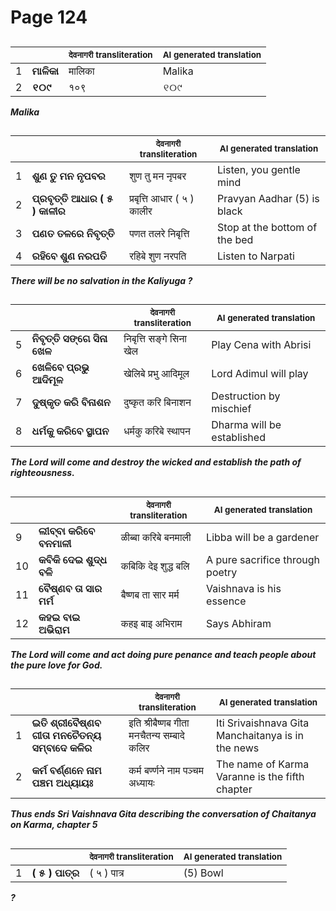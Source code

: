 # Page 124
## 
| | | <sub>देवनागरी transliteration</sub> | <sub>AI generated translation</sub> |
| --- | --- | --- | ---|
| 1 | **ମାଳିକା** | मालिका | Malika | <!-- Block 3 -->
| 2 | **୧୦୯** | १०९ | ୧୦୯ | <!-- Block 7 -->
<!-- Section [3], [7],  -->
<!-- Placeholder for translation. Place text between the underscores(_) and with no leading or trailing spaces. -->
**_Malika_**


## 
| | | <sub>देवनागरी transliteration</sub> | <sub>AI generated translation</sub> |
| --- | --- | --- | ---|
| 1 | **ଶୁଣ ତୁ ମନ ନୃପବର** | शुण तु मन नृपबर | Listen, you gentle mind | <!-- Block 1 -->
| 2 | **ପ୍ରବୃତ୍ତି ଆଧାର ( ୫ ) କାଳୀର** | प्रबृत्ति आधार ( ५ ) कालीर | Pravyan Aadhar (5) is black | <!-- Block 4 -->
| 3 | **ପଣତ ତଳରେ ନିବୃତ୍ତି** | पणत तलरे निबृत्ति | Stop at the bottom of the bed | <!-- Block 1 -->
| 4 | **ରହିବେ ଶୁଣ ନରପତି** | रहिबे शुण नरपति | Listen to Narpati | <!-- Block 4 -->

**_There will be no salvation in the Kaliyuga ?_**

## 
| | | <sub>देवनागरी transliteration</sub> | <sub>AI generated translation</sub> |
| --- | --- | --- | ---|
| 5 | **ନିବୃତ୍ତି ସଙ୍ଗେ ସିନା ଖେଳ** | निबृत्ति सङ्गे सिना खेल | Play Cena with Abrisi | <!-- Block 1 -->
| 6 | **ଖେଳିବେ ପ୍ରଭୁ ଆଦିମୂଳ** | खेलिबे प्रभु आदिमूल | Lord Adimul will play | <!-- Block 4 -->
| 7 | **ଦୁଷ୍କୃତ କରି ବିନାଶନ** | दुष्कृत करि बिनाशन | Destruction by mischief | <!-- Block 1 -->
| 8 | **ଧର୍ମକୁ କରିବେ ସ୍ଥାପନ** | धर्मकु करिबे स्थापन | Dharma will be established | <!-- Block 4 -->

**_The Lord will come and destroy the wicked and establish the path of righteousness._**

## 
| | | <sub>देवनागरी transliteration</sub> | <sub>AI generated translation</sub> |
| --- | --- | --- | ---|
| 9 | **ଲୀବ୍ବା କରିବେ ବନମାଳୀ** | ळीब्बा करिबे बनमाली | Libba will be a gardener | <!-- Block 1 -->
| 10 | **କବିକି ଦେଇ ଶୁଦ୍ଧ ବଳି** | कबिकि देइ शुद्ध बलि | A pure sacrifice through poetry | <!-- Block 4 -->
| 11 | **ବୈଷ୍ଣବ ତା ସାର ମର୍ମ** | बैष्णब ता सार मर्म | Vaishnava is his essence | <!-- Block 1 -->
| 12 | **କହଇ ବାଇ ଅଭିରାମ** | कहइ बाइ अभिराम | Says Abhiram | <!-- Block 4 -->
<!-- Section [1], [4], [6],  -->
<!-- Placeholder for translation. Place text between the underscores(_) and with no leading or trailing spaces. -->
**_The Lord will come and act doing pure penance and teach people about the pure love for God._**


## 
| | | <sub>देवनागरी transliteration</sub> | <sub>AI generated translation</sub> |
| --- | --- | --- | ---|
| 1 | **ଇତି ଶ୍ରୀବୈଷ୍ଣବ ଗୀତା ମନଚୈତନ୍ୟ ସମ୍ବାଦେ କଳିର** | इति श्रीबैष्णब गीता मनचैतन्य सम्बादे कलिर | Iti Srivaishnava Gita Manchaitanya is in the news | <!-- Block 5 -->
| 2 | **କର୍ମ ବର୍ଣ୍ଣନେ ନାମ ପଞ୍ଚମ ଅଧ୍ୟାୟଃ** | कर्म बर्ण्णने नाम पञ्चम अध्यायः | The name of Karma Varanne is the fifth chapter | <!-- Block 5 -->
<!-- Section [5],  -->
<!-- Placeholder for translation. Place text between the underscores(_) and with no leading or trailing spaces. -->
**_Thus ends Sri Vaishnava Gita describing the conversation of Chaitanya on Karma, chapter 5_**


## 
| | | <sub>देवनागरी transliteration</sub> | <sub>AI generated translation</sub> |
| --- | --- | --- | ---|
| 1 | **( ୫ ) ପାତ୍ର** | ( ५ ) पात्र | (5) Bowl | <!-- Block 2 -->
<!-- Section [2],  -->
<!-- Placeholder for translation. Place text between the underscores(_) and with no leading or trailing spaces. -->
**_?_**

